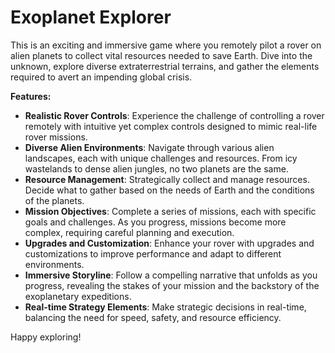 # Exoplanet Explorer

This is an exciting and immersive game where you remotely pilot a rover on alien planets to collect vital resources needed to save Earth. Dive into the unknown, explore diverse extraterrestrial terrains, and gather the elements required to avert an impending global crisis. 

**Features:**

- **Realistic Rover Controls**: Experience the challenge of controlling a rover remotely with intuitive yet complex controls designed to mimic real-life rover missions.
- **Diverse Alien Environments**: Navigate through various alien landscapes, each with unique challenges and resources. From icy wastelands to dense alien jungles, no two planets are the same.
- **Resource Management**: Strategically collect and manage resources. Decide what to gather based on the needs of Earth and the conditions of the planets.
- **Mission Objectives**: Complete a series of missions, each with specific goals and challenges. As you progress, missions become more complex, requiring careful planning and execution.
- **Upgrades and Customization**: Enhance your rover with upgrades and customizations to improve performance and adapt to different environments.
- **Immersive Storyline**: Follow a compelling narrative that unfolds as you progress, revealing the stakes of your mission and the backstory of the exoplanetary expeditions.
- **Real-time Strategy Elements**: Make strategic decisions in real-time, balancing the need for speed, safety, and resource efficiency.

Happy exploring!
